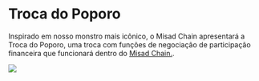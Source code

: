# Troca do Poporo

Inspirado em nosso monstro mais icônico, o Misad Chain apresentará a Troca do Poporo, uma troca com funções de negociação de participação financeira que funcionará dentro do [Misad Chain.](misad-blockchain.md).


![](<../.gitbook/assets/image (29).png>)
